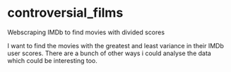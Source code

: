 # controversial_films
Webscraping IMDb to find movies with divided scores

I want to find the movies with the greatest and least variance in their IMDb user scores. There are a bunch of other ways i could analyse the data which could be interesting too.
